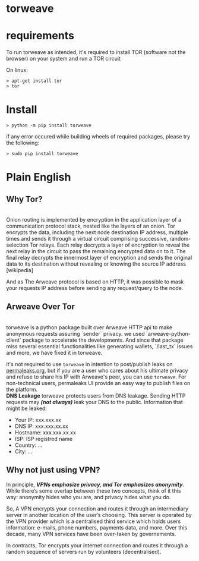 # torweave

<h1>requirements</h1>
To run torweave as intended, it's required to install TOR (software not the browser) on your system and run a TOR circuit

On linux:
```
> apt-get install tor
> tor
```

<h1>Install</h1>

```
> python -m pip install torweave
```

if any error occured while building wheels of required packages, please try the following:
```
> sudo pip install torweave
```

<h1>Plain English</h1>

<h2>Why Tor?</h2>
<br>
Onion routing is implemented by encryption in the application layer of a communication protocol stack, nested like the layers of an onion. Tor encrypts the data, including the next node destination IP address, multiple times and sends it through a virtual circuit comprising successive, random-selection Tor relays. Each relay decrypts a layer of encryption to reveal the next relay in the circuit to pass the remaining encrypted data on to it. The final relay decrypts the innermost layer of encryption and sends the original data to its destination without revealing or knowing the source IP address [wikipedia]

And as The Arweave protocol is based on HTTP, it was possible to mask your requests IP address before sending any request/query to the node.

<h2>Arweave Over Tor</h2>
<br>
torweave is a python package built over Arweave HTTP api to make anonymous requests assuring `sender` privacy. we used `arweave-python-client` package to accelerate the developments. And since that package miss several essential functionalities like generating wallets, `/last_tx` issues and more, we have fixed it in torweave.

it's not required to use `torweave` in intention to post/publish leaks on <a href="https://permaleaks.org">permaleaks.org</a>, but if you are a user who cares about his ultimate privacy and refuse to share his IP with Arweave's peer, you can use `torweave`. For non-technical users, permaleaks UI provide an easy way to publish files on the platform.
<br>
<b>DNS Leakage</b>
torweave protects users from DNS leakage. Sending HTTP requests may ***(not always)*** leak your DNS to the public.
Information that might be leaked:
- Your IP: xxx.xxx.xx
- DNS IP: xxx.xxx.xx.xx
- Hostname: xxx.xxx.xx.xx
- ISP: ISP registred name
- Country: ...
- City: ...

<h2>Why not just using VPN?</h2>

In principle, ***VPNs emphasize privacy, and Tor emphasizes anonymity***. While there’s some overlap between these two concepts, think of it this way: anonymity hides who you are, and privacy hides what you do.

So, A VPN encrypts your connection and routes it through an intermediary server in another location of the user’s choosing. This server is operated by the VPN provider which is a centralised third service which holds users information: e-mails, phone numbers, payments data, and more. Over this decade, many VPN services have been over-taken by governements.

In contracts, Tor encrypts your internet connection and routes it through a random sequence of servers run by volunteers (decentralised).
